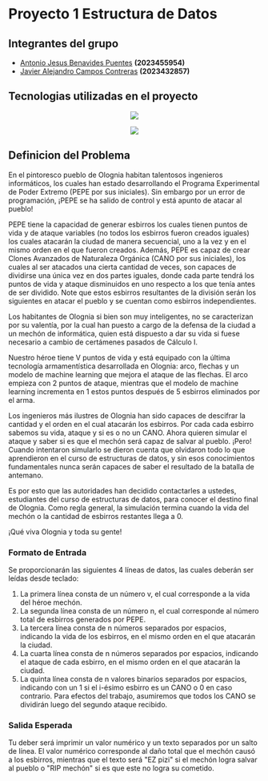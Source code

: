# Proyecto 1 Estructura de Datos
## Integrantes del grupo
- [Antonio Jesus Benavides Puentes](https://github.com/AntoCreed777) **(2023455954)**
- [Javier Alejandro Campos Contreras](https://github.com/huebitoo) **(2023432857)**

## Tecnologias utilizadas en el proyecto
<p align="center">
  <a href="https://skillicons.dev">
    <img src="https://skillicons.dev/icons?i=git,github,vscode&perline=12" />
  </a>
</p>
<p align="center">
  <a href="https://skillicons.dev">
    <img src="https://skillicons.dev/icons?i=cpp&perline=12" />
  </a>
</p>


## Definicion del Problema

En el pintoresco pueblo de Olognia habitan talentosos ingenieros informáticos, los cuales han estado desarrollando el Programa Experimental de Poder Extremo (PEPE por sus iniciales). Sin embargo por un error de programación, ¡PEPE se ha salido de control y está apunto de atacar al pueblo!

PEPE tiene la capacidad de generar esbirros los cuales tienen puntos de vida y de ataque variables (no todos los esbirros fueron creados iguales) los cuales atacarán la ciudad de manera secuencial, uno a la vez y en el mismo orden en el que fueron creados. Además, PEPE es capaz de crear Clones Avanzados de Naturaleza Orgánica (CANO por sus iniciales), los cuales al ser atacados una cierta cantidad de veces, son capaces de dividirse una única vez en dos partes iguales, donde cada parte tendrá los puntos de vida y ataque disminuidos en uno respecto a los que tenía antes de ser dividido. Note que estos esbirros resultantes de la división serán los siguientes en atacar el pueblo y se cuentan como esbirros independientes.

Los habitantes de Olognia si bien son muy inteligentes, no se caracterizan por su valentía, por la cual han puesto a cargo de la defensa de la ciudad a un mechón de informática, quien está dispuesto a dar su vida si fuese necesario a cambio de certámenes pasados de Cálculo I.

Nuestro héroe tiene V puntos de vida y está equipado con la última tecnología armamentística desarrollada en Olognia: arco, flechas y un modelo de machine learning que mejora el ataque de las flechas. El arco empieza con 2 puntos de ataque, mientras que el modelo de machine learning incrementa en 1 estos puntos después de 5 esbirros eliminados por el arma.

Los ingenieros más ilustres de Olognia han sido capaces de descifrar la cantidad y el orden en el cual atacarán los esbirros. Por cada cada esbirro sabemos su vida, ataque y si es o no un CANO. Ahora quieren simular el ataque y saber si es que el mechón será capaz de salvar al pueblo. ¡Pero! Cuando intentaron simularlo se dieron cuenta que olvidaron todo lo que aprendieron en el curso de estructuras de datos, y sin esos conocimientos fundamentales nunca serán capaces de saber el resultado de la batalla de antemano.

Es por esto que las autoridades han decidido contactarles a ustedes, estudiantes del curso de estructuras de datos, para conocer el destino final de Olognia. Como regla general, la simulación termina cuando la vida del mechón o la cantidad de esbirros restantes llega a 0.

¡Qué viva Olognia y toda su gente!

 
### Formato de Entrada

Se proporcionarán las siguientes 4 líneas de datos, las cuales deberán ser leídas desde teclado:

1. La primera línea consta de un número v, el cual corresponde a la vida del héroe mechón.
2. La segunda línea consta de un número n, el cual corresponde al número total de esbirros generados por PEPE.
3. La tercera línea consta de n números separados por espacios, indicando la vida de los esbirros, en el mismo orden en el que atacarán la ciudad.
4. La cuarta línea consta de n números separados por espacios, indicando el ataque de cada esbirro, en el mismo orden en el que atacarán la ciudad.
5. La quinta línea consta de n valores binarios separados por espacios, indicando con un 1 si el i-ésimo esbirro es un CANO o 0 en caso contrario. Para efectos del trabajo, asumiremos que todos los CANO se dividirán luego del segundo ataque recibido.

### Salida Esperada

Tu deber será imprimir un valor numérico y un texto separados por un salto de línea. El valor numérico corresponde al daño total que el mechón causó a los esbirros, mientras que el texto será "EZ pizi" si el mechón logra salvar al pueblo o "RIP mechón" si es que este no logra su cometido.